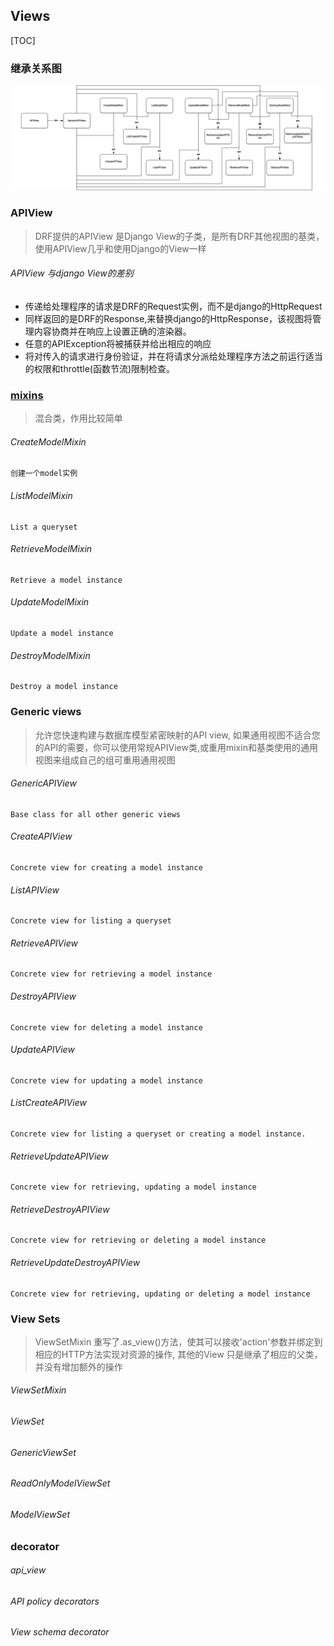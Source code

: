 ## Views

[TOC]

### 继承关系图
![继承关系图](../../src/drf-views.png)
### APIView

> DRF提供的APIView 是Django View的子类，是所有DRF其他视图的基类，使用APIView几乎和使用Django的View一样

###### APIView 与django View的差别

* 传递给处理程序的请求是DRF的Request实例，而不是django的HttpRequest 
* 同样返回的是DRF的Response,来替换django的HttpResponse，该视图将管理内容协商并在响应上设置正确的渲染器。
* 任意的APIException将被捕获并给出相应的响应
* 将对传入的请求进行身份验证，并在将请求分派给处理程序方法之前运行适当的权限和throttle(函数节流)限制检查。

### [mixins](./view-mixins.md)
> 混合类，作用比较简单

###### CreateModelMixin   
    创建一个model实例
###### ListModelMixin 
    List a queryset   
###### RetrieveModelMixin
    Retrieve a model instance
###### UpdateModelMixin
    Update a model instance
###### DestroyModelMixin
    Destroy a model instance
    
### Generic views

> 允许您快速构建与数据库模型紧密映射的API view, 如果通用视图不适合您的API的需要，你可以使用常规APIView类,或重用mixin和基类使用的通用视图来组成自己的组可重用通用视图

###### GenericAPIView
    Base class for all other generic views
###### CreateAPIView
    Concrete view for creating a model instance
###### ListAPIView
    Concrete view for listing a queryset
###### RetrieveAPIView
    Concrete view for retrieving a model instance
###### DestroyAPIView
    Concrete view for deleting a model instance
###### UpdateAPIView
    Concrete view for updating a model instance
###### ListCreateAPIView
    Concrete view for listing a queryset or creating a model instance.
###### RetrieveUpdateAPIView
    Concrete view for retrieving, updating a model instance
###### RetrieveDestroyAPIView
    Concrete view for retrieving or deleting a model instance
###### RetrieveUpdateDestroyAPIView
    Concrete view for retrieving, updating or deleting a model instance

### View Sets

> ViewSetMixin 重写了.as_view()方法，使其可以接收'action'参数并绑定到相应的HTTP方法实现对资源的操作, 其他的View 只是继承了相应的父类，并没有增加额外的操作
###### ViewSetMixin
###### ViewSet
###### GenericViewSet
###### ReadOnlyModelViewSet
###### ModelViewSet


### decorator

###### api_view
###### API policy decorators
###### View schema decorator
<!-- ### @api_view

> @api_view(http_method_names=['GET'])

DRF框架也允许您使用基于常规函数的视图。它提供了一组简单的装饰器来包装基于函数的视图来确保他们能够收到Request,也允许他们返回一个Response,允许您配置请求的处理方式。

这个功能的核心是api_view装饰器, 需要提供一组你的函数能够处理的http 方法

### API policy decorators

> 覆盖默认设置，DRF 提供了一组额外的装饰器，可以添加到您的视图

* @renderer_classes(...)
* @parser_classes(...)
* @authentication_classes(...)
* @throttle_classes(...)
* @permission_classes(...)

    > **这些必须使用在@api_view之后**
    > 这些装饰器中的每一个都接受一个参数，该参数必须是类的列表或元组。

### View schema decorator

> 要覆盖基于函数的视图的默认schema生成,可以使用@schema装饰器
> **必须使用在@api_view之后**

    @api_view(['GET'])
    @schema(None) -->


